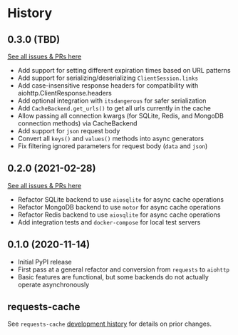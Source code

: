 # History

## 0.3.0 (TBD)
[See all issues & PRs here](https://github.com/JWCook/aiohttp-client-cache/milestone/2?closed=1)

* Add support for setting different expiration times based on URL patterns
* Add support for serializing/deserializing `ClientSession.links`
* Add case-insensitive response headers for compatibility with aiohttp.ClientResponse.headers
* Add optional integration with `itsdangerous` for safer serialization
* Add `CacheBackend.get_urls()` to get all urls currently in the cache
* Allow passing all connection kwargs (for SQLite, Redis, and MongoDB connection methods) via CacheBackend
* Add support for `json` request body
* Convert all `keys()` and `values()` methods into async generators
* Fix filtering ignored parameters for request body (`data` and `json`)

## 0.2.0 (2021-02-28)
[See all issues & PRs here](https://github.com/JWCook/aiohttp-client-cache/milestone/1?closed=1)

* Refactor SQLite backend to use `aiosqlite` for async cache operations
* Refactor MongoDB backend to use `motor` for async cache operations
* Refactor Redis backend to use `aiosqlite` for async cache operations
* Add integration tests and `docker-compose` for local test servers

## 0.1.0 (2020-11-14)
* Initial PyPI release
* First pass at a general refactor and conversion from `requests` to `aiohttp`
* Basic features are functional, but some backends do not actually operate asynchronously

## requests-cache
See `requests-cache` [development history](https://github.com/reclosedev/requests-cache/blob/master/HISTORY.rst)
for details on prior changes.
